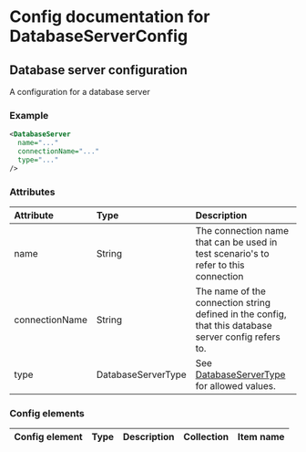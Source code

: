 # Config documentation for DatabaseServerConfig

## Database server configuration
A configuration for a database server

### Example
```xml
<DatabaseServer 
  name="..." 
  connectionName="..." 
  type="..."
/>
```

### Attributes
| Attribute            | Type                 | Description                               |
|:---                  |:---                  |:---                                       |
| name | String | The connection name that can be used in test scenario's to refer to this connection               |
| connectionName | String | The name of the connection string defined in the config, that this database server config refers to.               |
| type      | DatabaseServerType      |  See [DatabaseServerType](../DatabaseServerType) for allowed values. |

### Config elements
| Config element        | Type                                                     | Description                  | Collection | Item name                 |
|:---                   |:---                                                      |:---                          |:---        |:---                       |
